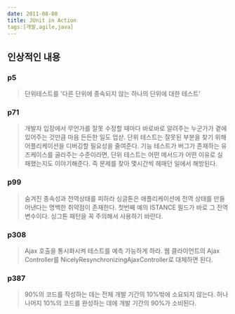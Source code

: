 ```yaml
---
date: 2011-08-08
title: JUnit in Action
tags:[개발,agile,java]
---
```


## 인상적인 내용
### p5
> 단위테스트를 '다른 단위에 종속되지 않는 하나의 단위에 대한 테스트'

### p71
> 개발자 입장에서 무언가를 잘못 수정할 때마다 바로바로 알려주는 누군가가 곁에 있어주는 것만큼 마음 든든한 일도 업삳.
> 단위 테스트는 잘못된 부분을 찾기 위해 어플리케이션을 디버깅할 필요성을 줄여준다. 기능 테스트가 버그가 존재하는 유즈케이스를 골라주는 수준이라면, 단위 테스트는 어떤 메서드가 어떤 이유로 실패했는지도 이야기해준다. 즉 문제를 찾아 몇시간씩 헤매던 일에서 해방된다.

### p99
> 숨겨진 종속성과 전역상태를 피하라
> 싱글톤은 애플리케이션에 전역 상태를 만들어낸다는 명백한 취약점이 존재한다. 첫번째 예의 ISTANCE 필드가 바로 그 전역 변수이다. 싱그톤 패턴을 꼭 주의해서 사용하기 바란다.

### p308
> Ajax 호출을 통시화시켜 테스트를 예측 가능하게 하라. 웹 클라이언트의 Ajax Controller를 NicelyResynchronizingAjaxController로 대체하면 된다.

### p387
> 90%의 코드를 작성하는 데는 전체 개발 기간의 10%밖에 소요되지 않는다. 허나 나머지 10%의  코드를 완성하는 데에 개발 기간의 90%가 소비된다.

